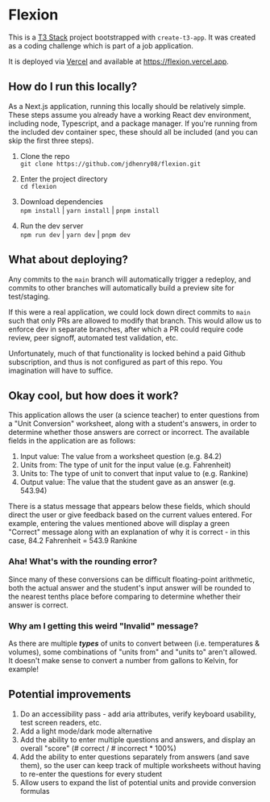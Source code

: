 # Flexion

This is a [T3 Stack](https://create.t3.gg) project bootstrapped with `create-t3-app`. It was created as a coding challenge which is part of a job application.

It is deployed via [Vercel](https://vercel.com) and available at https://flexion.vercel.app.

## How do I run this locally?

As a Next.js application, running this locally should be relatively simple. These steps assume you already have a working React dev environment, including node, Typescript, and a package manager. If you're running from the included dev container spec, these should all be included (and you can skip the first three steps).

1. Clone the repo<br>
   `git clone https://github.com/jdhenry08/flexion.git`

1. Enter the project directory<br>
   `cd flexion`

1. Download dependencies<br>
   `npm install` | `yarn install` | `pnpm install`

1. Run the dev server<br>
   `npm run dev` | `yarn dev` | `pnpm dev`

## What about deploying?

Any commits to the `main` branch will automatically trigger a redeploy, and commits to other branches will automatically build a preview site for test/staging.

If this were a real application, we could lock down direct commits to `main` such that only PRs are allowed to modify that branch. This would allow us to enforce dev in separate branches, after which a PR could require code review, peer signoff, automated test validation, etc.

Unfortunately, much of that functionality is locked behind a paid Github subscription, and thus is not configured as part of this repo. You imagination will have to suffice.

## Okay cool, but how does it work?

This application allows the user (a science teacher) to enter questions from a "Unit Conversion" worksheet, along with a student's answers, in order to determine whether those answers are correct or incorrect. The available fields in the application are as follows:

1. Input value: The value from a worksheet question (e.g. 84.2)
1. Units from: The type of unit for the input value (e.g. Fahrenheit)
1. Units to: The type of unit to convert that input value to (e.g. Rankine)
1. Output value: The value that the student gave as an answer (e.g. 543.94)

There is a status message that appears below these fields, which should direct the user or give feedback based on the current values entered. For example, entering the values mentioned above will display a green "Correct" message along with an explanation of why it is correct - in this case, 84.2 Fahrenheit = 543.9 Rankine

### Aha! What's with the rounding error?

Since many of these conversions can be difficult floating-point arithmetic, both the actual answer and the student's input answer will be rounded to the nearest tenths place before comparing to determine whether their answer is correct.

### Why am I getting this weird "Invalid" message?

As there are multiple **_types_** of units to convert between (i.e. temperatures & volumes), some combinations of "units from" and "units to" aren't allowed. It doesn't make sense to convert a number from gallons to Kelvin, for example!

## Potential improvements

1. Do an accessibility pass - add aria attributes, verify keyboard usability, test screen readers, etc.
1. Add a light mode/dark mode alternative
1. Add the ability to enter multiple questions and answers, and display an overall "score" (# correct / # incorrect \* 100%)
1. Add the ability to enter questions separately from answers (and save them), so the user can keep track of multiple worksheets without having to re-enter the questions for every student
1. Allow users to expand the list of potential units and provide conversion formulas
